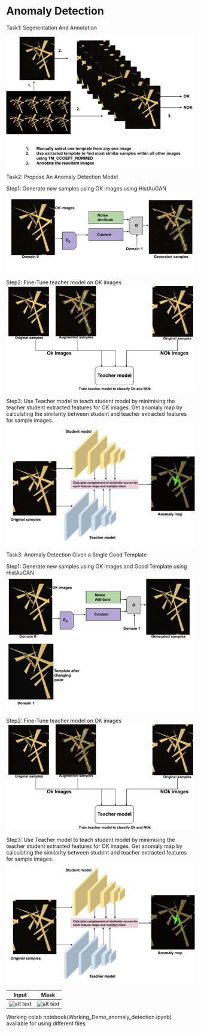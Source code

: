 # Anomaly Detection

Task1: Segmentation And Annotation

![alt text](data/1-1.png)

Task2: Propose An Anomaly Detection Model

  Step1: Generate new samples using OK images using HistAuGAN
  ![alt text](data/2-0.png)


  Step2: Fine-Tune teacher model on OK images
  ![alt text](data/2-1.png)


  Step3: Use Teacher model to teach student model by minimising the teacher student extracted features for OK images. Get anomaly map by        calculating the similarity between student and teacher extracted features for sample images.
  ![alt text](data/2-2.png)


Task3: Anomaly Detection Given a Single Good Template


  Step1: Generate new samples using OK images and Good Template using HistAuGAN
  ![alt text](data/3-0.png)


  Step2: Fine-Tune teacher model on OK images
  ![alt text](data/2-1.png)


  Step3: Use Teacher model to teach student model by minimising the teacher student extracted features for OK images. Get anomaly map by        calculating the similarity between student and teacher extracted features for sample images.
  ![alt text](data/2-2.png)


Input|Mask
 --- | ---
![alt text](scratch_1_1.png) | ![alt text](scratch_2_1.png)

Working colab notebook(Working_Demo_anomaly_detection.ipynb) available for using different files 
